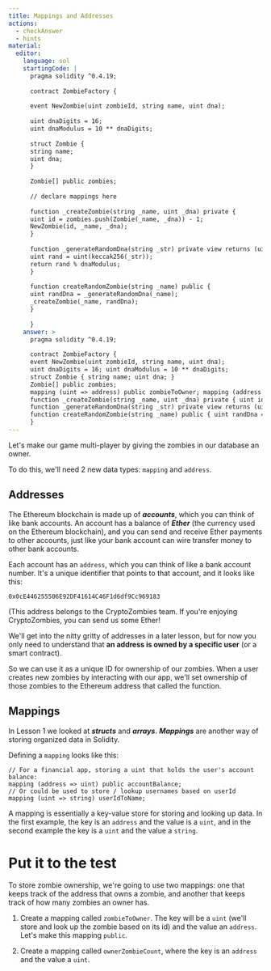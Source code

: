 ```yaml
---
title: Mappings and Addresses
actions:
  - checkAnswer
  - hints
material:
  editor:
    language: sol
    startingCode: |
      pragma solidity ^0.4.19;
      
      contract ZombieFactory {
      
      event NewZombie(uint zombieId, string name, uint dna);
      
      uint dnaDigits = 16;
      uint dnaModulus = 10 ** dnaDigits;
      
      struct Zombie {
      string name;
      uint dna;
      }
      
      Zombie[] public zombies;
      
      // declare mappings here
      
      function _createZombie(string _name, uint _dna) private {
      uint id = zombies.push(Zombie(_name, _dna)) - 1;
      NewZombie(id, _name, _dna);
      }
      
      function _generateRandomDna(string _str) private view returns (uint) {
      uint rand = uint(keccak256(_str));
      return rand % dnaModulus;
      }
      
      function createRandomZombie(string _name) public {
      uint randDna = _generateRandomDna(_name);
      _createZombie(_name, randDna);
      }
      
      }
    answer: >
      pragma solidity ^0.4.19;
      
      contract ZombieFactory {
      event NewZombie(uint zombieId, string name, uint dna);
      uint dnaDigits = 16; uint dnaModulus = 10 ** dnaDigits;
      struct Zombie { string name; uint dna; }
      Zombie[] public zombies;
      mapping (uint => address) public zombieToOwner; mapping (address => uint) ownerZombieCount;
      function _createZombie(string _name, uint _dna) private { uint id = zombies.push(Zombie(_name, _dna)) - 1; NewZombie(id, _name, _dna); }
      function _generateRandomDna(string _str) private view returns (uint) { uint rand = uint(keccak256(_str)); return rand % dnaModulus; }
      function createRandomZombie(string _name) public { uint randDna = _generateRandomDna(_name); _createZombie(_name, randDna); }
      }
---
```

Let's make our game multi-player by giving the zombies in our database an owner.

To do this, we'll need 2 new data types: `mapping` and `address`.

## Addresses

The Ethereum blockchain is made up of ***accounts***, which you can think of like bank accounts. An account has a balance of ***Ether*** (the currency used on the Ethereum blockchain), and you can send and receive Ether payments to other accounts, just like your bank account can wire transfer money to other bank accounts.

Each account has an `address`, which you can think of like a bank account number. It's a unique identifier that points to that account, and it looks like this:

`0x0cE446255506E92DF41614C46F1d6df9Cc969183`

(This address belongs to the CryptoZombies team. If you're enjoying CryptoZombies, you can send us some Ether! 

We'll get into the nitty gritty of addresses in a later lesson, but for now you only need to understand that **an address is owned by a specific user** (or a smart contract).

So we can use it as a unique ID for ownership of our zombies. When a user creates new zombies by interacting with our app, we'll set ownership of those zombies to the Ethereum address that called the function.

## Mappings

In Lesson 1 we looked at ***structs*** and ***arrays***. ***Mappings*** are another way of storing organized data in Solidity.

Defining a `mapping` looks like this:

    // For a financial app, storing a uint that holds the user's account balance:
    mapping (address => uint) public accountBalance;
    // Or could be used to store / lookup usernames based on userId
    mapping (uint => string) userIdToName;
    

A mapping is essentially a key-value store for storing and looking up data. In the first example, the key is an `address` and the value is a `uint`, and in the second example the key is a `uint` and the value a `string`.

# Put it to the test

To store zombie ownership, we're going to use two mappings: one that keeps track of the address that owns a zombie, and another that keeps track of how many zombies an owner has.

1. Create a mapping called `zombieToOwner`. The key will be a `uint` (we'll store and look up the zombie based on its id) and the value an `address`. Let's make this mapping `public`.

2. Create a mapping called `ownerZombieCount`, where the key is an `address` and the value a `uint`.